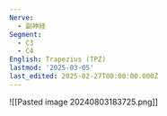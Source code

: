 ```yaml
---
Nerve:
  - 副神経
Segment:
  - C3
  - C4
English: Trapezius (TPZ)
lastmod: '2025-03-05'
last_edited: 2025-02-27T00:00:00.000Z
---
```


![[Pasted image 20240803183725.png]]
